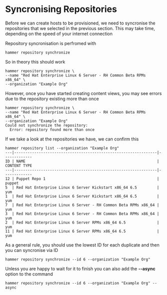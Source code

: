# Syncronising Repositories

Before we can create hosts to be provisioned, we need to syncronise the repositories that we selected in the previous section. This may take time, depending on the speed of your internet connection

Repository syncronisation is perfromed with

```hammer repository synchronize```

So in theory this should work

```
hammer repository synchronize \
--name "Red Hat Enterprise Linux 6 Server - RH Common Beta RPMs x86_64" \
--organization "Example Org"
```

However, once you have started creating content views, you may see errors due to the repository existing more than once

```
hammer repository synchronize \
--name "Red Hat Enterprise Linux 6 Server - RH Common Beta RPMs x86_64" \
--organization "Example Org"
Could not synchronize the repository:
  Error: repository found more than once
```

If we take a look at the repositories we have, we can confirm this

```
hammer repository list --organization "Example Org"
---|----------------------------------------------------------------|-------------
ID | NAME                                                           | CONTENT TYPE
---|----------------------------------------------------------------|-------------
12 | Puppet Repo 1                                                  | puppet
5  | Red Hat Enterprise Linux 6 Server Kickstart x86_64 6.5         | yum
1  | Red Hat Enterprise Linux 6 Server Kickstart x86_64 6.5         | yum
7  | Red Hat Enterprise Linux 6 Server - RH Common Beta RPMs x86_64 | yum
3  | Red Hat Enterprise Linux 6 Server - RH Common Beta RPMs x86_64 | yum
2  | Red Hat Enterprise Linux 6 Server RPMs x86_64 6.5              | yum
11 | Red Hat Enterprise Linux 6 Server RPMs x86_64 6.5              | yum
```

As a general rule, you should use the lowest ID for each duplicate and then you can syncronise via ID

```hammer repository synchronize --id 6 --organization "Example Org" ```

Unless you are happy to wait for it to finish you can also add the **--async** option to the command

```hammer repository synchronize --id 6 --organization "Example Org" --async```
